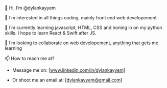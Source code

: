 👋 Hi, I’m @dylankayyem

👀 I’m interested in all things coding, mainly front end web developement

🌱 I’m currently learning javascript, HTML, CSS and honing in on my python skills. I hope to learn React & Swift after JS.

💞️ I’m looking to collaborate on web developement, anything that gets me learning

📫 How to reach me at?

- Message me on: [www.linkedin.com/in/dylankayyem] 

- Or shoot me an email at: [dylankayyem@gmail.com]
